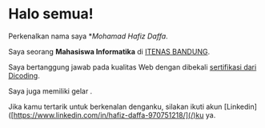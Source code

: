 # Halo semua! 

Perkenalkan nama saya **Mohamad Hafiz Daffa*.<br>

Saya seorang **Mahasiswa Informatika** di [ITENAS BANDUNG](https://www.itenas.ac.id/).<br>

Saya bertanggung jawab pada kualitas Web  dengan dibekali [sertifikasi dari Dicoding](https://www.dicoding.com/certificates/EYX40MG4OPDL).<br>

Saya juga memiliki gelar .<br>

Jika kamu tertarik untuk berkenalan denganku, silakan ikuti akun [Linkedin]([https://www.linkedin.com/in/hafiz-daffa-970751218/](/)ku ya.
